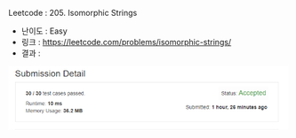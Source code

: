 Leetcode : 205. Isomorphic Strings

- 난이도 : Easy
- 링크 : https://leetcode.com/problems/isomorphic-strings/
- 결과 :

![Alt text](/src/main/java/isomorphic_strings/isomorphic-strings-submission.PNG "isomorphic-strings-submission.PNG")